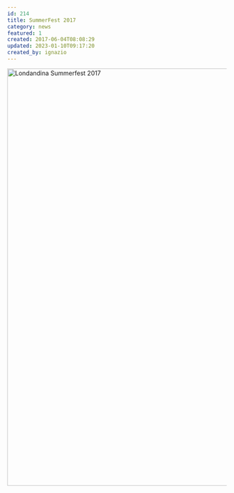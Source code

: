 ```yaml
---
id: 214
title: SummerFest 2017
category: news
featured: 1
created: 2017-06-04T08:08:29
updated: 2023-01-10T09:17:20
created_by: ignazio
---
```

<p>
 <img alt="Londandina Summerfest 2017" border="0" height="960" src="images/stories/2017-festa-baia.jpg" title="Londandina Summerfest 2017" width="679"/>
</p>
